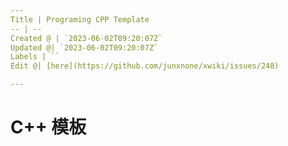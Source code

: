 ```yaml
---
Title | Programing CPP Template
-- | --
Created @ | `2023-06-02T09:20:07Z`
Updated @| `2023-06-02T09:20:07Z`
Labels | ``
Edit @| [here](https://github.com/junxnone/xwiki/issues/248)

---
```

# C++ 模板
